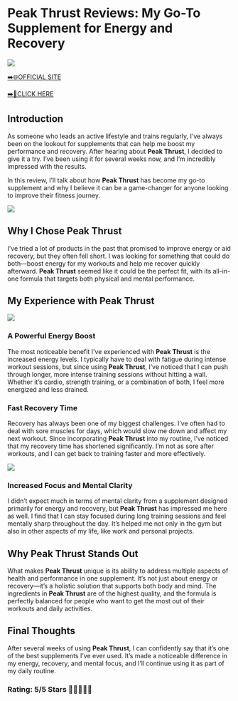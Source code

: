 # **Peak Thrust Reviews**: My Go-To Supplement for Energy and Recovery

[![](https://static.vecteezy.com/system/resources/thumbnails/019/896/014/small/buy-now-gradient-button-with-cart-symbol-buy-now-illustration-png.png)](https://edetoop.top/lander/sugarpreland-1/peaktrust.html) 

[➡️🌐OFFICIAL SITE](https://edetoop.top/lander/sugarpreland-1/peaktrust.html) 

[➡️🔗CLICK HERE](https://edetoop.top/lander/sugarpreland-1/peaktrust.html) 


## Introduction

As someone who leads an active lifestyle and trains regularly, I’ve always been on the lookout for supplements that can help me boost my performance and recovery. After hearing about **Peak Thrust**, I decided to give it a try. I’ve been using it for several weeks now, and I’m incredibly impressed with the results.

In this review, I’ll talk about how **Peak Thrust** has become my go-to supplement and why I believe it can be a game-changer for anyone looking to improve their fitness journey.

[![](https://wallpapers.com/images/hd/red-order-now-button-udg4jcj4arvn8b0n-2.png)](https://edetoop.top/lander/sugarpreland-1/peaktrust.html)  

## Why I Chose **Peak Thrust**

I’ve tried a lot of products in the past that promised to improve energy or aid recovery, but they often fell short. I was looking for something that could do both—boost energy for my workouts and help me recover quickly afterward. **Peak Thrust** seemed like it could be the perfect fit, with its all-in-one formula that targets both physical and mental performance.

## My Experience with **Peak Thrust**

[![](https://static.vecteezy.com/system/resources/thumbnails/019/896/014/small/buy-now-gradient-button-with-cart-symbol-buy-now-illustration-png.png)](https://edetoop.top/lander/sugarpreland-1/peaktrust.html)

### A Powerful Energy Boost

The most noticeable benefit I’ve experienced with **Peak Thrust** is the increased energy levels. I typically have to deal with fatigue during intense workout sessions, but since using **Peak Thrust**, I’ve noticed that I can push through longer, more intense training sessions without hitting a wall. Whether it’s cardio, strength training, or a combination of both, I feel more energized and less drained.

### Fast Recovery Time

Recovery has always been one of my biggest challenges. I’ve often had to deal with sore muscles for days, which would slow me down and affect my next workout. Since incorporating **Peak Thrust** into my routine, I’ve noticed that my recovery time has shortened significantly. I’m not as sore after workouts, and I can get back to training faster and more effectively.

[![](https://wallpapers.com/images/hd/red-order-now-button-udg4jcj4arvn8b0n-2.png)](https://edetoop.top/lander/sugarpreland-1/peaktrust.html)  

### Increased Focus and Mental Clarity

I didn’t expect much in terms of mental clarity from a supplement designed primarily for energy and recovery, but **Peak Thrust** has impressed me here as well. I find that I can stay focused during long training sessions and feel mentally sharp throughout the day. It’s helped me not only in the gym but also in other aspects of my life, like work and personal projects.

## Why **Peak Thrust** Stands Out

What makes **Peak Thrust** unique is its ability to address multiple aspects of health and performance in one supplement. It’s not just about energy or recovery—it’s a holistic solution that supports both body and mind. The ingredients in **Peak Thrust** are of the highest quality, and the formula is perfectly balanced for people who want to get the most out of their workouts and daily activities.

## Final Thoughts

After several weeks of using **Peak Thrust**, I can confidently say that it’s one of the best supplements I’ve ever used. It’s made a noticeable difference in my energy, recovery, and mental focus, and I’ll continue using it as part of my daily routine.

### Rating: 5/5 Stars 🌟🌟🌟🌟🌟
